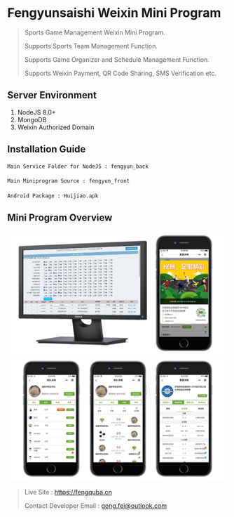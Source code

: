 # Fengyunsaishi Weixin Mini Program

> Sports Game Management Weixin Mini Program. 
>
> Supports Sports Team Management Function.
>
> Supports Game Organizer and Schedule Management Function.
>
> Supports Weixin Payment, QR Code Sharing, SMS Verification etc.

## Server Environment

1. NodeJS 8.0+
2. MongoDB
3. Weixin Authorized Domain

## Installation Guide

```sh
Main Service Folder for NodeJS : fengyun_back

Main Miniprogram Source : fengyun_front

Android Package : Huijiao.apk
```

## Mini Program Overview

![](overview1.png)
![](overview2.png)

> Live Site : https://fengquba.cn
>
> Contact Developer Email : gong.fei@outlook.com